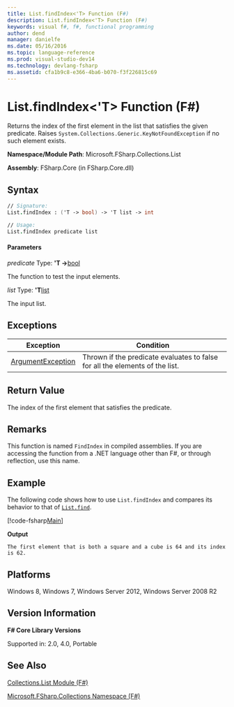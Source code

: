 ```yaml
---
title: List.findIndex<'T> Function (F#)
description: List.findIndex<'T> Function (F#)
keywords: visual f#, f#, functional programming
author: dend
manager: danielfe
ms.date: 05/16/2016
ms.topic: language-reference
ms.prod: visual-studio-dev14
ms.technology: devlang-fsharp
ms.assetid: cfa1b9c8-e366-4ba6-b070-f3f226815c69 
---
```


# List.findIndex<'T> Function (F#)

Returns the index of the first element in the list that satisfies the given predicate. Raises `System.Collections.Generic.KeyNotFoundException` if no such element exists.

**Namespace/Module Path**: Microsoft.FSharp.Collections.List

**Assembly**: FSharp.Core (in FSharp.Core.dll)


## Syntax

```fsharp
// Signature:
List.findIndex : ('T -> bool) -> 'T list -> int

// Usage:
List.findIndex predicate list
```

#### Parameters
*predicate*
Type: **'T -&gt;**[bool](https://msdn.microsoft.com/library/89c0cf9c-49ce-4207-a3be-555851a67dd5)


The function to test the input elements.


*list*
Type: **'T**[list](https://msdn.microsoft.com/library/c627b668-477b-4409-91ed-06d7f1b3e4a7)


The input list.

## Exceptions

|Exception|Condition|
|----|----|
|[ArgumentException](https://msdn.microsoft.com/library/system.argumentexception.aspx)|Thrown if the predicate evaluates to false for all the elements of the list.|

## Return Value

The index of the first element that satisfies the predicate.

## Remarks
This function is named `FindIndex` in compiled assemblies. If you are accessing the function from a .NET language other than F#, or through reflection, use this name.

## Example

The following code shows how to use `List.findIndex` and compares its behavior to that of [`List.find`](https://msdn.microsoft.com/library/0594593e-9c75-44c1-8f5a-a37b2e561c06).

[!code-fsharp[Main](~samples/snippets/fsharp/lists/snippet45.fs)]

**Output**

```
The first element that is both a square and a cube is 64 and its index is 62.
```

## Platforms
Windows 8, Windows 7, Windows Server 2012, Windows Server 2008 R2

## Version Information
**F# Core Library Versions**

Supported in: 2.0, 4.0, Portable

## See Also
[Collections.List Module &#40;F&#35;&#41;](Collections.List-Module-%5BFSharp%5D.md)

[Microsoft.FSharp.Collections Namespace &#40;F&#35;&#41;](Microsoft.FSharp.Collections-Namespace-%5BFSharp%5D.md)